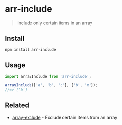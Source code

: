 # arr-include

> Include only certain items in an array

## Install

```sh
npm install arr-include
```

## Usage

```js
import arrayInclude from 'arr-include';

arrayInclude(['a', 'b', 'c'], ['b', 'x']);
//=> ['b']
```

## Related

- [array-exclude](https://github.com/sindresorhus/array-exclude) - Exclude certain items from an array
